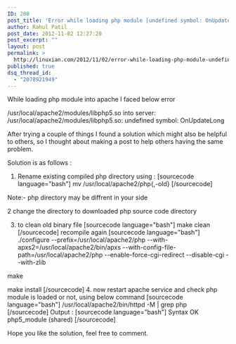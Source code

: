 ```yaml
---
ID: 280
post_title: 'Error while loading php module [undefined symbol: OnUpdateLong]'
author: Rahul Patil
post_date: 2012-11-02 12:27:20
post_excerpt: ""
layout: post
permalink: >
  http://linuxian.com/2012/11/02/error-while-loading-php-module-undefined-symbol-onupdatelong/
published: true
dsq_thread_id:
  - "2078921949"
---
```

While loading php module into apache I faced below error

/usr/local/apache2/modules/libphp5.so into server: /usr/local/apache2/modules/libphp5.so: undefined symbol: OnUpdateLong

After trying a couple of things I found a solution which might also be helpful to others, so I thought about making a post to help others having the same problem.


Solution is as follows :

1. Rename existing compiled php directory using :
[sourcecode language="bash"] 
mv /usr/local/apache2/php{,-old}
[/sourcecode]

Note:- php directory may be diffrent in your side

2 change the directory to downloaded php source code directory 

3. to clean old binary file
[sourcecode language="bash"]
make clean
[/sourcecode]
recompile again
[sourcecode language="bash"]
./configure --prefix=/usr/local/apache2/php 
			--with-apxs2=/usr/local/apache2/bin/apxs 
			--with-config-file-path=/usr/local/apache2/php 
			--enable-force-cgi-redirect 
			--disable-cgi 
			--with-zlib
			
make

make install
[/sourcecode]
4. now restart apache service and check php module is loaded or not, using below command
[sourcecode language="bash"]
/usr/local/apache2/bin/httpd -M | grep php
[/sourcecode]
Output :
[sourcecode language="bash"]
Syntax OK
php5_module (shared)
[/sourcecode]

Hope you like the solution, feel free to comment.